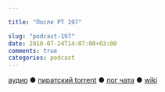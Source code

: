```yaml
---

title: "После РТ 197"

slug: "podcast-197"
date: 2010-07-24T14:07:00+03:00
comments: true
categories: podcast
---
```

[аудио](http://cdn.radio-t.com/rt197post.mp3) ● [пиратский torrent](http://pirates.radio-t.com/torrents/rt197post.mp3.torrent) ● [лог чата](http://chat.radio-t.com/logs/radio-t-197.html) ● [wiki](http://wiki.radio-t.com/%D0%9F%D0%BE%D1%81%D0%BB%D0%B5_%D0%A0%D0%A2_197)<audio src="http://cdn.radio-t.com/rt197post.mp3" preload="none">
